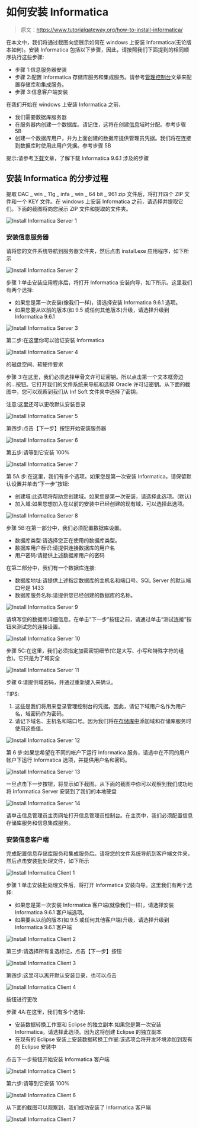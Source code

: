 # 如何安装 Informatica

> 原文：<https://www.tutorialgateway.org/how-to-install-informatica/>

在本文中，我们将通过截图向您展示如何在 windows 上安装 Informatica(无论版本如何)。安装 Informatica 包括以下步骤，因此，请按照我们下面提到的相同顺序执行这些步骤:

*   步骤 1:信息服务器安装
*   步骤 2:配置 Informatica 存储库服务和集成服务。请参考[管理控制台](https://www.tutorialgateway.org/informatica-admin-console/)文章来配置存储库和集成服务。
*   步骤 3:信息客户端安装

在我们开始在 windows 上安装 Informatica 之前，

*   我们需要数据库服务器
*   在服务器内创建一个数据库。请记住，这将在创建[信息](https://www.tutorialgateway.org/informatica/)域时分配。参考步骤 5B
*   创建一个数据库用户，并为上面创建的数据库提供管理员凭据。我们将在连接到数据库时使用此用户凭据。参考步骤 5B

提示:请参考[下载](https://www.tutorialgateway.org/how-to-download-informatica/)文章，了解下载 Informatica 9.6.1 涉及的步骤

## 安装 Informatica 的分步过程

提取 DAC _ win _ 11g _ infa _ win _ 64 bit _ 961 zip 文件后，将打开四个 ZIP 文件和一个 KEY 文件。在 windows 上安装 Informatica 之前，请选择并提取它们。下面的截图将向您展示 ZIP 文件和提取的文件夹。

![Install Informatica Server 1](img/37323776aba9016f19b1328548526800.png)

### 安装信息服务器

请将您的文件系统导航到服务器文件夹，然后点击 install.exe 应用程序，如下所示

![Install Informatica Server 2](img/796b0f9bed53b888d47f18e269bad1b8.png)

步骤 1:单击安装应用程序后，将打开 Informatica 安装向导，如下所示。这里我们有两个选择:

*   如果您是第一次安装(像我们一样)，请选择安装 Informatica 9.6.1 选项。
*   如果您要从以前的版本(如 9.5 或任何其他版本)升级，请选择升级到 Informatica 9.6.1

![Install Informatica Server 3](img/aba285bd5fd30fa2ccc6e9a6f3b1593d.png)

第二步:在这里你可以验证安装 Informatica

![Install Informatica Server 4](img/93eca81a1a6ef25e3538be958b2ee729.png)

的磁盘空间、软硬件要求

步骤 3:在这里，我们必须选择甲骨文许可证密钥。所以点击第一个文本框旁边的…按钮。它打开我们的文件系统来导航和选择 Oracle 许可证密钥。从下面的截图中，您可以观察到我们从 Inf Soft 文件夹中选择了密钥。

注意:这里还可以更改默认安装目录

![Install Informatica Server 5](img/2b587ee01686d70977e70e1f176ea5da.png)

第四步:点击【下一步】按钮开始安装服务器

![Install Informatica Server 6](img/af53b4c88ac51519d3f43380b4f5dd21.png)

第五步:请等到它安装 100%

![Install Informatica Server 7](img/95519957371a0f53caba59469ce30e01.png)

第 5A 步:在这里，我们有多个选项。如果您是第一次安装 Informatica，请保留默认设置并单击“下一步”按钮:

*   创建域:此选项将帮助您创建域。如果您是第一次安装，请选择此选项。(默认)
*   加入域:如果您想加入在以前的安装中已经创建的现有域，可以选择此选项。

![Install Informatica Server 8](img/2abe7cf9a0286dca6ae5c0dedc80139d.png)

步骤 5B:在第一部分中，我们必须配置数据库设置。

*   数据库类型:请选择您正在使用的数据库类型。
*   数据库用户标识:请提供连接数据库的用户名
*   用户密码:请提供上述数据库用户的密码

在第二部分中，我们有一个数据库连接:

*   数据库地址:请提供上述指定数据库的主机名和端口号。SQL Server 的默认端口号是 1433
*   数据库服务名称:请提供您已经创建的数据库的名称。

![Install Informatica Server 9](img/76c19e7e8c361096d348d3b8f651cd1b.png)

请填写您的数据库详细信息。在单击“下一步”按钮之前，请通过单击“测试连接”按钮来测试您的连接设置。

![Install Informatica Server 10](img/3ed15e1f721aee292e78ca182f9b32fb.png)

步骤 5C:在这里，我们必须指定加密密钥细节(它是大写、小写和特殊字符的组合)。它只是为了域安全

![Install Informatica Server 11](img/e07429b93ffe8f086e09ea994732da6f.png)

步骤 6:请提供域密码，并通过重新键入来确认。

TIPS:

1.  这些是我们将用来登录管理控制台的凭据。因此，请记下域用户名作为用户名，域密码作为密码。
2.  请记下域名、主机名和端口号。因为我们将在[存储库中](https://www.tutorialgateway.org/informatica-repository/)添加域和存储库服务时使用这些值。

![Install Informatica Server 12](img/659ee00bf2555eaa1f18ac1933b336ab.png)

第 6 步:如果您希望在不同的帐户下运行 Informatica 服务，请选中在不同的用户帐户下运行 Informatica 选项，并提供用户名和密码。

![Install Informatica Server 13](img/68fd1ab016fef7496aca77661f5d957d.png)

一旦点击下一步按钮，将显示如下截图。从下面的截图中你可以观察到我们成功地将 Informatica Server 安装到了我们的本地硬盘

![Install Informatica Server 14](img/77ec8e586fbc955c4fe0fb0e6e0f3fc4.png)

请单击信息管理员主页网址打开信息管理员控制台。在主页中，我们必须配置信息存储库服务和信息集成服务。

### 安装信息客户端

完成配置信息存储库服务和集成服务后。请将您的文件系统导航到客户端文件夹，然后点击安装批处理文件，如下所示

![Install Informatica Client 1](img/29d295d7ae93476c6db680a9a86b6ccc.png)

步骤 1:单击安装批处理文件后，将打开 Informatica 安装向导。这里我们有两个选择:

*   如果您是第一次安装 Informatica 客户端(就像我们一样)，请选择安装 Informatica 9.6.1 客户端选项。
*   如果要从以前的版本(如 9.5 或任何其他客户端)升级，请选择升级到 Informatica 9.6.1 客户端

![Install Informatica Client 2](img/fc8c0322dec5968b188adf8f51ca91d4.png)

第三步:请选择所有复选标记，点击【下一步】按钮

![Install Informatica Client 3](img/32458b2b93e6cc5710924c00e35710b0.png)

第四步:这里可以离开默认安装目录，也可以点击

![Install Informatica Client 4](img/3c63a21040069fe911af3561f285f25d.png)

按钮进行更改

步骤 4A:在这里，我们有多个选择:

*   安装数据转换工作室和 Eclipse 的独立副本:如果您是第一次安装 Informatica，请选择此选项。因为这将创建 Eclipse 的独立副本
*   在现有的 Eclipse 安装上安装数据转换工作室:该选项会将开发环境添加到现有的 Eclipse 安装中

点击下一步按钮开始安装 Informatica 客户端

![Install Informatica Client 5](img/9a10041c33efa91acc2b84e23d2b9193.png)

第六步:请等到它安装 100%

![Install Informatica Client 6](img/ae980c6f12ab6cd826996d844337c90f.png)

从下面的截图可以观察到，我们成功安装了 Informatica 客户端

![Install Informatica Client 7](img/ab4448b689fdf6c9a09a08df847db736.png)